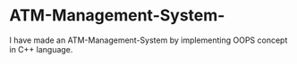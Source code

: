 # ATM-Management-System-
I have made an ATM-Management-System by implementing OOPS concept in C++ language.
